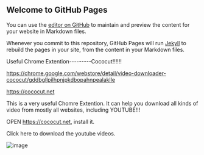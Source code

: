## Welcome to GitHub Pages

You can use the [editor on GitHub](https://github.com/Looong01/loong.github.io/edit/gh-pages/index.md) to maintain and preview the content for your website in Markdown files.

Whenever you commit to this repository, GitHub Pages will run [Jekyll](https://jekyllrb.com/) to rebuild the pages in your site, from the content in your Markdown files.

Useful Chrome Extention---------Cococut!!!!!!



https://chrome.google.com/webstore/detail/video-downloader-cococut/gddbgllpilhpnjpkdbopahnpealaklle

https://cococut.net



This is a very useful Chomre Extention. It can help you download all kinds of video from mostly all websites, including YOUTUBE!!!

OPEN https://cococut.net, install it.



Click here to download the youtube videos.

![image](https://user-images.githubusercontent.com/69568351/117021515-00e26200-ad2a-11eb-8270-44f6e9b688d0.png)
